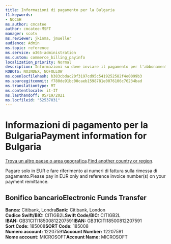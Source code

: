 ```yaml
---
title: Informazioni di pagamento per la Bulgaria
f1.keywords:
- NOCSH
ms.author: cmcatee
author: cmcatee-MSFT
manager: scotv
ms.reviewer: jkinma, jmueller
audience: Admin
ms.topic: reference
ms.service: o365-administration
ms.custom: commerce_billing_payinfo
localization_priority: Normal
description: Informazioni su dove inviare il pagamento per l'abbonamento.
ROBOTS: NOINDEX, NOFOLLOW
ms.openlocfilehash: b383cbdac20f3197cd95c5419252582f4e0099b3
ms.sourcegitcommit: f780de91bc00caeb1598781e0076106c76234bad
ms.translationtype: MT
ms.contentlocale: it-IT
ms.lasthandoff: 05/19/2021
ms.locfileid: "52537031"
---
```

# <a name="payment-information-for-bulgaria"></a><span data-ttu-id="1405a-103">Informazioni di pagamento per la Bulgaria</span><span class="sxs-lookup"><span data-stu-id="1405a-103">Payment information for Bulgaria</span></span>

<span data-ttu-id="1405a-104">[Trova un altro paese o area geografica](../billing-and-payments/pay-for-your-subscription.md).</span><span class="sxs-lookup"><span data-stu-id="1405a-104">[Find another country or region](../billing-and-payments/pay-for-your-subscription.md).</span></span>

<span data-ttu-id="1405a-105">Pagare solo in EUR e fare riferimento ai numeri di fattura sulla rimessa di pagamento.</span><span class="sxs-lookup"><span data-stu-id="1405a-105">Please pay in EUR only and reference invoice number(s) on your payment remittance.</span></span>

## <a name="electronic-funds-transfer"></a><span data-ttu-id="1405a-106">Bonifico bancario</span><span class="sxs-lookup"><span data-stu-id="1405a-106">Electronic Funds Transfer</span></span>

<span data-ttu-id="1405a-107">**Banca:** Citibank, Londra</span><span class="sxs-lookup"><span data-stu-id="1405a-107">**Bank:** Citibank, London</span></span>  
<span data-ttu-id="1405a-108">**Codice Swift/BIC:** CITIGB2L</span><span class="sxs-lookup"><span data-stu-id="1405a-108">**Swift Code/BIC:** CITIGB2L</span></span>  
<span data-ttu-id="1405a-109">**IBAN:** GB31CITI18500812207591</span><span class="sxs-lookup"><span data-stu-id="1405a-109">**IBAN:** GB31CITI18500812207591</span></span>  
<span data-ttu-id="1405a-110">**Sort Code:** 185008</span><span class="sxs-lookup"><span data-stu-id="1405a-110">**SORT Code:** 185008</span></span>  
<span data-ttu-id="1405a-111">**Numero account:** 12207591</span><span class="sxs-lookup"><span data-stu-id="1405a-111">**Account Number:** 12207591</span></span>  
<span data-ttu-id="1405a-112">**Nome account:** MICROSOFT</span><span class="sxs-lookup"><span data-stu-id="1405a-112">**Account Name:** MICROSOFT</span></span>
